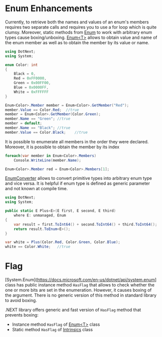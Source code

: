 Enum Enhancements
====
Currently, to retrieve both the names and values of an enum's members requires two separate calls and requires you to use a for loop which is quite clumsy. Moreover, static methods from [Enum](https://docs.microsoft.com/en-us/dotnet/api/system.enum) to work with arbitrary enum types cause boxing/unboxing. [Enum&lt;T&gt;](../../api/DotNext.Enum-1.yml) allows to obtain value and name of the enum member as well as to obtain the member by its value or name.

```csharp
using DotNext;
using System;

enum Color: int
{
    Black = 0,
    Red = 0xFF0000,
    Green = 0x00FF00,
    Blue = 0x0000FF,
    White = 0xFFFFFF
}

Enum<Color>.Member member = Enum<Color>.GetMember("Red");
member.Value == Color.Red;  //true
member = Enum<Color>.GetMember(Color.Green);
member.Name == "Green"; //true
member = default;
member.Name == "Black"; //true
member.Value == Color.Black;    //true
```

It is possible to enumerate all members in the order they were declared. Moreover, it is possible to obtain the member by its index

```csharp
foreach(var member in Enum<Color>.Members)
    Console.WriteLine(member.Name);

Enum<Color>.Member red = Enum<Color>.Members[1];
```

[EnumConverter](../../api/DotNext.EnumConverter.yml) allows to convert primitive types into arbitrary enum type and vice versa. It is helpful if enum type is defined as generic parameter and not known at compile time.

```csharp
using DotNext;
using System;

public static E Plus<E>(E first, E second, E third) 
    where E: unmanaged, Enum
{
    var result = first.ToInt64() + second.ToInt64() + third.ToInt64();
    return result.ToEnum<E>();
}

var white = Plus(Color.Red, Color.Green, Color.Blue);
white == Color.White;   //true
```

# Flag
[System.Enum](https://docs.microsoft.com/en-us/dotnet/api/system.enum] class has public instance method `HasFlag` that allows to check whether the one or more bits are set in the enumeration. However, it causes boxing of the argument. There is no generic version of this method in standard library to avoid boxing.

.NEXT library offers generic and fast version of `HasFlag` method that prevents boxing:
* Instance method `HasFlag` of [Enum&lt;T&gt;](https://sakno.github.io/dotNext/api/DotNext.Enum-1.html) class
* Static method `HasFlag` of [Intrinsics](https://sakno.github.io/dotNext/api/DotNext.Runtime.Intrinsics.html) class
